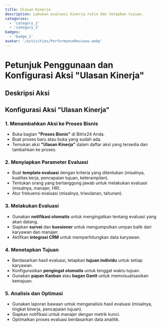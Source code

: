 ```yaml
---
title: Ulasan Kinerja
description: Lakukan evaluasi kinerja rutin dan tetapkan tujuan.
categories: 
  - 'category_2'
  - 'category_3'
badges: 
  - 'badge_1'
avatar: '/activities/PerformanceReviews.webp'
---
```


# Petunjuk Penggunaan dan Konfigurasi Aksi "Ulasan Kinerja"

## Deskripsi Aksi

## **Konfigurasi Aksi "Ulasan Kinerja"**

### 1. Menambahkan Aksi ke Proses Bisnis
- Buka bagian **"Proses Bisnis"** di Bitrix24 Anda.
- Buat proses baru atau buka yang sudah ada.
- Temukan aksi **"Ulasan Kinerja"** dalam daftar aksi yang tersedia dan tambahkan ke proses.

### 2. Menyiapkan Parameter Evaluasi
- Buat **template evaluasi** dengan kriteria yang ditentukan (misalnya, kualitas kerja, pencapaian tujuan, keterampilan).
- Tentukan orang yang bertanggung jawab untuk melakukan evaluasi (misalnya, manajer, HR).
- Atur frekuensi evaluasi (misalnya, triwulanan, tahunan).

### 3. Melakukan Evaluasi
- Gunakan **notifikasi otomatis** untuk mengingatkan tentang evaluasi yang akan datang.
- Siapkan **survei** dan **kuesioner** untuk mengumpulkan umpan balik dari karyawan dan manajer.
- Aktifkan **integrasi CRM** untuk memperhitungkan data karyawan.

### 4. Menetapkan Tujuan
- Berdasarkan hasil evaluasi, tetapkan **tujuan individu** untuk setiap karyawan.
- Konfigurasikan **pengingat otomatis** untuk tenggat waktu tujuan.
- Gunakan **papan Kanban** atau **bagan Gantt** untuk memvisualisasikan kemajuan.

### 5. Analisis dan Optimasi
- Gunakan laporan bawaan untuk menganalisis hasil evaluasi (misalnya, tingkat kinerja, pencapaian tujuan).
- Siapkan notifikasi untuk manajer dengan metrik kunci.
- Optimalkan proses evaluasi berdasarkan data analitik.